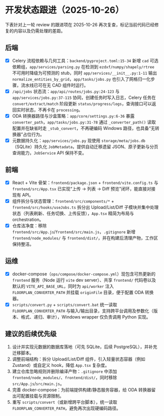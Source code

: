 # 开发状态跟进（2025-10-26）

下表针对上一轮 review 的跟进项在 2025-10-26 再次复查，标记当前代码已经修复的内容以及仍需处理的差距。

## 后端

- [x] Celery 流程依赖与几何工具：`backend/pyproject.toml:15-34` 新增 `cad` 可选依赖组，`app/services/parsing.py` 在检测到 `ezdxf/numpy/shapely/rtree` 不可用时降级为可预测的 stub，同时 `app/services/__init__.py:1-11` 输出 `normalize_entities_by_grid`，`app/tasks/jobs.py` 也引入了网格归一化步骤，流水线已可在无 CAD 组件时运行。
- [x] `/api/jobs` 状态流：`app/api/routes/jobs.py:24-123` 与 `app/services/jobs.py:37-115` 协同，创建任务时写入日志，Celery 任务在 `convert/extract/match` 阶段更新 `status/progress/logs`，查询接口可以返回实时状态，不再卡在 `processing`。
- [x] ODA 转换器路径与沙盒策略：`app/core/settings.py:6-36` 暴露 `converter_path`，`app/tasks/jobs.py:31-78` 通过 `_converter_path()` 读取配置并在缺省时走 `_stub_convert`，不再硬编码 Windows 路径，也具备“无转换器”占位行为。
- [x] 元数据持久化：`app/services/jobs.py` 现使用 `storage/meta/jobs.db`（SQLite）持久化 `JobMetadata`，提供自动迁移遗留 JSON、原子更新与分页查询能力，`JobService` API 保持不变。

## 前端

- [x] React + Vite 骨架：`frontend/package.json` + `frontend/vite.config.ts` 与 `frontend/src/App.tsx` 已实现“上传 → 列表 → Diff 预览”闭环，能直接对接现有 API。
- [x] 组件拆分与状态管理：`frontend/src/components/*` + `frontend/src/hooks/useJobs.ts` 拆分出 Upload/List/Diff 子模块并集中处理状态（列表刷新、任务切换、上传反馈），`App.tsx` 精简为布局与 orchestration。
- [x] 仓库洁净度：移除 `frontend/src/App.js`/`frontend/src/main.js`，`.gitignore` 新增 `frontend/node_modules/` 与 `frontend/dist/`，并在构建后清理产物，工作区保持整洁。

## 运维

- [x] docker-compose（`ops/compose/docker-compose.yml`）现包含可热更新的 `frontend` 服务（Node 运行 `vite` dev server）、共享 `frontend/` 代码卷以及默认的 `VITE_API_BASE_URL`，同时为 `api/worker` 注入 `FLOORPLAN_CONVERTER_PATH` 并挂载 `originFile` 目录，便于配置 ODA 转换器。
- [x] `scripts/convert.py` + `scripts/convert.bat` 统一读取 `FLOORPLAN_CONVERTER_PATH` 与输入/输出目录，支持跨平台调用及参数化（版本、格式、递归、审计），Windows wrapper 仅负责调用 Python 实现。

## 建议的后续优先级

1. 设计并实现元数据的数据库落地（可先 SQLite，后续 PostgreSQL），并补充迁移脚本。
2. 调整前端结构：拆分 Upload/List/Diff 组件，引入轻量状态容器（例如 Zustand）或自定义 hook，降低 `App.tsx` 复杂度。
3. 建立仓库忽略规则并删除编译产物：`.gitignore` 中添加 `frontend/node_modules/`、`frontend/dist/`，同时移除 `src/App.js`/`src/main.js`。
4. 完善 docker-compose：为前端提供构建/静态服务容器，给 ODA 转换器留出可配置挂载与资源限制。
5. 重写 `scripts/convert`（或新增跨平台脚本），统一读取 `FLOORPLAN_CONVERTER_PATH`，避免再次出现硬编码路径。
